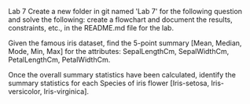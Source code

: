 Lab 7
Create a new folder in git named 'Lab 7' for the following question and solve the following: create a flowchart and document the results, constraints, etc., in the README.md file for the lab.

Given the famous iris dataset, find the 5-point summary [Mean, Median, Mode, Min, Max] for the attributes: SepalLengthCm, SepalWidthCm, PetalLengthCm, PetalWidthCm.

Once the overall summary statistics have been calculated, identify the summary statistics for each Species of iris flower [Iris-setosa, Iris-versicolor, Iris-virginica].
